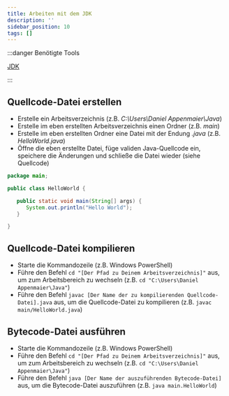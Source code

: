```yaml
---
title: Arbeiten mit dem JDK
description: ''
sidebar_position: 10
tags: []
---
```


:::danger Benötigte Tools

[JDK](https://www.oracle.com/java/technologies/downloads/)

:::

## Quellcode-Datei erstellen

- Erstelle ein Arbeitsverzeichnis (z.B. _C:\Users\Daniel Appenmaier\Java_)
- Erstelle im eben erstellten Arbeitsverzeichnis einen Ordner (z.B. _main_)
- Erstelle im eben erstellten Ordner eine Datei mit der Endung _.java_ (z.B.
  _HelloWorld.java_)
- Öffne die eben erstellte Datei, füge validen Java-Quellcode ein, speichere die
  Änderungen und schließe die Datei wieder (siehe Quellcode)

```java title="HelloWorld.java" showLineNumbers
package main;

public class HelloWorld {

   public static void main(String[] args) {
      System.out.println("Hello World");
   }

}
```

## Quellcode-Datei kompilieren

- Starte die Kommandozeile (z.B. Windows PowerShell)
- Führe den Befehl `cd "[Der Pfad zu Deinem Arbeitsverzeichnis]"` aus, um zum
  Arbeitsbereich zu wechseln (z.B. `cd "C:\Users\Daniel Appenmaier\Java"`)
- Führe den Befehl `javac [Der Name der zu kompilierenden Quellcode-Datei].java`
  aus, um die Quellcode-Datei zu kompilieren (z.B. `javac main/HelloWorld.java`)

## Bytecode-Datei ausführen

- Starte die Kommandozeile (z.B. Windows PowerShell)
- Führe den Befehl `cd "[Der Pfad zu Deinem Arbeitsverzeichnis]"` aus, um zum
  Arbeitsbereich zu wechseln (z.B. `cd "C:\Users\Daniel Appenmaier\Java"`)
- Führe den Befehl `java [Der Name der auszuführenden Bytecode-Datei]` aus, um
  die Bytecode-Datei auszuführen (z.B. `java main.HelloWorld`)
